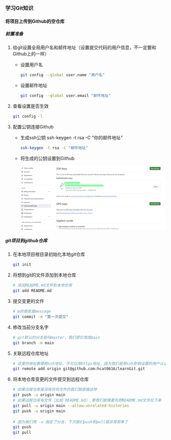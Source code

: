 ### 学习Git知识

#### 将项目上传到Github的空仓库

##### 前置准备

1. 给git设置全局用户名和邮件地址（设置提交代码的用户信息，不一定要和Github上的一样）

   - 设置用户名

     ```bash
     git config --global user.name "用户名"
     ```

   - 设置邮件地址

     ```bash
     git config --global user.email "邮件地址"
     ```

2. 查看设置是否生效

   ```bash
   git config -l
   ```

3. 配置公钥连接Github

   - 生成ssh公钥 ssh-keygen -t rsa -C "你的邮件地址"

     ```bash
     ssh-keygen -t rsa -C "邮件地址"
     ```

   - 将生成的公钥设置到Github

     ![git_sshKey_setting](./readme_pic/git_sshKey_setting.png)

##### git项目到github仓库

1. 在本地项目根目录初始化本地git仓库

   ```bash
   git init
   ```

2. 将想到git的文件添加到本地仓库

   ```bash
   # 添加README.md文件到本地仓库
   git add README.md
   ```

3. 提交变更的文件

   ```bash
   # m的意思是message
   git commit -m "第一次提交"
   ```

4. 修改当前分支名字

   ```bash
   # git默认的分支是叫master，我们把它改成main
   git branch -m main
   ```

5. 关联远程仓库地址

   ```bash
   # 这里的地址要使用ssh地址，不可以用https地址，因为我们是用ssh密钥设置的用户认证
   git remote add origin git@github.com:hcat0616/learnGit.git
   ```

6. 将本地仓库变更的文件提交到远程仓库

   ```bash
   # 如果远程仓库是没有任何文件的我们就直接这样
   git push -u origin main
   # 如果远程仓库有文件（比如 README.md）,那我们就需要先把README.md文件拉下来
   git pull -u origin main --allow-unrelated-histories
   git push -u origin main
   
   # 因为我们用 -u 指定了分支，下次我们push和pull就非常简单了
   git push
   git pull
   ```

   

